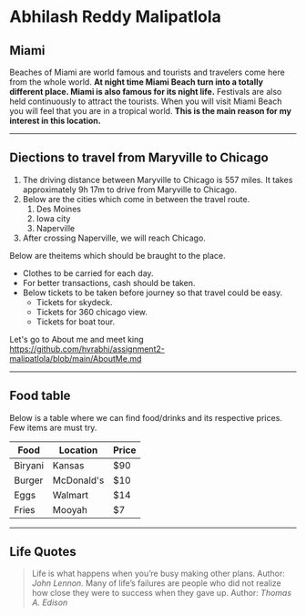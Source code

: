 # Abhilash Reddy Malipatlola

## Miami

Beaches of Miami are world famous and tourists and travelers come here from the whole world. **At night time Miami Beach turn into a totally different place. Miami is also famous for its night life.** Festivals are also held continuously to attract the tourists. When you will visit Miami Beach you will feel that you are in a tropical world. **This is the main reason for my interest in this location.**

****
## Diections to travel from Maryville to Chicago

1. The driving distance between Maryville to Chicago is 557 miles. It takes approximately 9h 17m to drive from Maryville to Chicago.
2. Below are the cities which come in between the travel route.
    1. Des Moines
    2. Iowa city
    3. Naperville
3. After crossing Naperville, we will reach Chicago.


Below are theitems which should be braught to the place.
* Clothes to be carried for each day. 
* For better transactions, cash should be taken.
* Below tickets to be taken before journey so that travel could be easy.
    * Tickets for skydeck.
    * Tickets for 360 chicago view.
    * Tickets for boat tour.

Let's go to About me and meet king <https://github.com/hvrabhi/assignment2-malipatlola/blob/main/AboutMe.md>


---

## Food table

Below is a table where we can find food/drinks and its respective prices. Few items are must try.

| Food | Location | Price|
| --- | --- | --- |
| Biryani | Kansas | $90 |
| Burger | McDonald's | $10 |
| Eggs | Walmart | $14 |
| Fries | Mooyah | $7 |

---

## Life Quotes

> Life is what happens when you’re busy making other plans. Author: *John Lennon.*
> Many of life’s failures are people who did not realize how close they were to success when they gave up. Author: *Thomas A. Edison*
